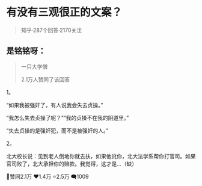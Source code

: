 # 有没有三观很正的文案？
> 知乎·287个回答·2170关注
## 是铭铭呀：
> 一只大学僧
> 
> 2.1万人赞同了该回答

1。

“如果我被强奸了，有人说我会失去贞操。”

“我怎么失去贞操了呢？”“我的贞操不在我的阴道里。”

“失去贞操的是强奸犯，而不是被强奸的人。”

2。

北大校长说：见到老人倒地你就去扶，如果他讹你，北大法学系帮你打官司。如果官司败了，北大承担你的赔款。我觉得，这才是...（缺）

🔼赞同2.1万 ❤1.4万 ⭐2.5万 🗨1009
